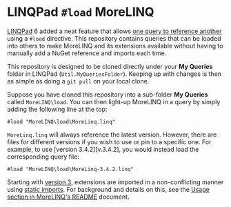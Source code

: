 # LINQPad `#load` MoreLINQ

[LINQPad] 6 added a neat feature that allows [one query to reference
another][linqref] using a `#load` directive. This repository contains queries
that can be loaded into others to make MoreLINQ and its extensions available
without having to manually add a NuGet reference and imports each time.

This repository is designed to be cloned directly under your **My Queries**
folder in LINQPad (`Util.MyQueriesFolder`). Keeping up with changes is then as
simple as doing a `git pull` on your local clone.

Suppose you have cloned this repository into a sub-folder **My Queries**
called `MoreLINQ\load`. You can then light-up MoreLINQ in a query by simply
adding the following line at the top:

    #load "MoreLINQ\load\MoreLinq.linq"

`MoreLinq.linq` will always reference the latest version. However, there are
files for different versions if you wish to use or pin to a specific one.
For example, to use [version 3.4.2][v.3.4.2], you would instead load the
corresponding query file:

    #load "MoreLINQ\load\MoreLinq-3.4.2.linq"

Starting with [version 3][v3.x], extensions are imported in a non-conflicting
manner using [static imports]. For background and details on this, see the
[Usage section in MoreLINQ's README][usage] document.


[LINQPad]: https://www.linqpad.net/
[linqref]: https://www.linqpad.net/LinqReference.aspx
[v3.x]: https://github.com/morelinq/MoreLINQ/releases/tag/v3.0.0
[v3.4.2]: https://www.nuget.org/packages/morelinq/3.4.2
[usage]: https://github.com/morelinq/MoreLINQ/tree/v3.2.0#usage
[static imports]: https://docs.microsoft.com/en-us/dotnet/articles/csharp/whats-new/csharp-6#using-static
